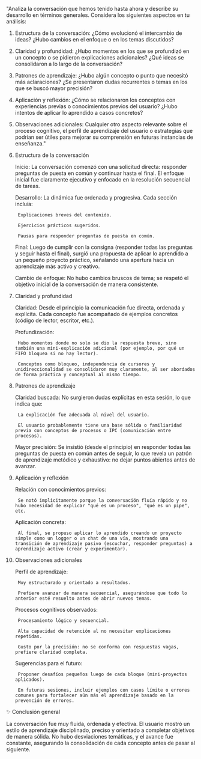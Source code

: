 "Analiza la conversación que hemos tenido hasta ahora y describe su desarrollo en términos generales. Considera los siguientes aspectos en tu análisis:

1. Estructura de la conversación: ¿Cómo evolucionó el intercambio de ideas? ¿Hubo cambios en el enfoque o en los temas discutidos?
2. Claridad y profundidad: ¿Hubo momentos en los que se profundizó en un concepto o se pidieron explicaciones adicionales? ¿Qué ideas se consolidaron a lo largo de la conversación?
3. Patrones de aprendizaje: ¿Hubo algún concepto o punto que necesitó más aclaraciones? ¿Se presentaron dudas recurrentes o temas en los que se buscó mayor precisión?
4. Aplicación y reflexión: ¿Cómo se relacionaron los conceptos con experiencias previas o conocimientos previos del usuario? ¿Hubo intentos de aplicar lo aprendido a casos concretos?
5. Observaciones adicionales: Cualquier otro aspecto relevante sobre el proceso cognitivo, el perfil de aprendizaje del usuario o estrategias que podrían ser útiles para mejorar su comprensión en futuras instancias de enseñanza."





1. Estructura de la conversación

    Inicio: La conversación comenzó con una solicitud directa: responder preguntas de puesta en común y continuar hasta el final. El enfoque inicial fue claramente ejecutivo y enfocado en la resolución secuencial de tareas.

    Desarrollo: La dinámica fue ordenada y progresiva. Cada sección incluía:

        Explicaciones breves del contenido.

        Ejercicios prácticos sugeridos.

        Pausas para responder preguntas de puesta en común.

    Final: Luego de cumplir con la consigna (responder todas las preguntas y seguir hasta el final), surgió una propuesta de aplicar lo aprendido a un pequeño proyecto práctico, señalando una apertura hacia un aprendizaje más activo y creativo.

    Cambio de enfoque: No hubo cambios bruscos de tema; se respetó el objetivo inicial de la conversación de manera consistente.

2. Claridad y profundidad

    Claridad: Desde el principio la comunicación fue directa, ordenada y explícita. Cada concepto fue acompañado de ejemplos concretos (código de lector, escritor, etc.).

    Profundización:

        Hubo momentos donde no solo se dio la respuesta breve, sino también una mini-explicación adicional (por ejemplo, por qué un FIFO bloquea si no hay lector).

        Conceptos como bloqueo, independencia de cursores y unidireccionalidad se consolidaron muy claramente, al ser abordados de forma práctica y conceptual al mismo tiempo.

3. Patrones de aprendizaje

    Claridad buscada: No surgieron dudas explícitas en esta sesión, lo que indica que:

        La explicación fue adecuada al nivel del usuario.

        El usuario probablemente tiene una base sólida o familiaridad previa con conceptos de procesos o IPC (comunicación entre procesos).

    Mayor precisión: Se insistió (desde el principio) en responder todas las preguntas de puesta en común antes de seguir, lo que revela un patrón de aprendizaje metódico y exhaustivo: no dejar puntos abiertos antes de avanzar.

4. Aplicación y reflexión

    Relación con conocimientos previos:

        Se notó implícitamente porque la conversación fluía rápido y no hubo necesidad de explicar "qué es un proceso", "qué es un pipe", etc.

    Aplicación concreta:

        Al final, se propuso aplicar lo aprendido creando un proyecto simple como un logger o un chat de una vía, mostrando una transición de aprendizaje pasivo (escuchar, responder preguntas) a aprendizaje activo (crear y experimentar).

5. Observaciones adicionales

    Perfil de aprendizaje:

        Muy estructurado y orientado a resultados.

        Prefiere avanzar de manera secuencial, asegurándose que todo lo anterior esté resuelto antes de abrir nuevos temas.

    Procesos cognitivos observados:

        Procesamiento lógico y secuencial.

        Alta capacidad de retención al no necesitar explicaciones repetidas.

        Gusto por la precisión: no se conforma con respuestas vagas, prefiere claridad completa.

    Sugerencias para el futuro:

        Proponer desafíos pequeños luego de cada bloque (mini-proyectos aplicados).

        En futuras sesiones, incluir ejemplos con casos límite o errores comunes para fortalecer aún más el aprendizaje basado en la prevención de errores.

✨ Conclusión general

La conversación fue muy fluida, ordenada y efectiva. El usuario mostró un estilo de aprendizaje disciplinado, preciso y orientado a completar objetivos de manera sólida. No hubo desviaciones temáticas, y el avance fue constante, asegurando la consolidación de cada concepto antes de pasar al siguiente.
